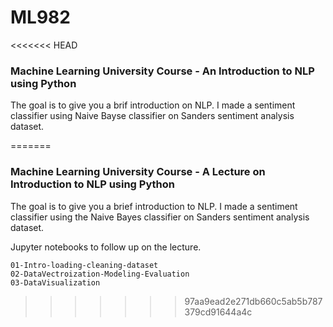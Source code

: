# ML982
<<<<<<< HEAD
### Machine Learning University Course - An Introduction to NLP using Python

The goal is to give you a brif introduction on NLP. I made a sentiment classifier using Naive Bayse classifier on Sanders sentiment analysis dataset.

=======
### Machine Learning University Course - A Lecture on Introduction to NLP using Python

The goal is to give you a brief introduction to NLP. I made a sentiment classifier using the Naive Bayes classifier on Sanders sentiment analysis dataset.

Jupyter notebooks to follow up on the lecture.
```
01-Intro-loading-cleaning-dataset
02-DataVectroization-Modeling-Evaluation
03-DataVisualization
```
>>>>>>> 97aa9ead2e271db660c5ab5b787379cd91644a4c
